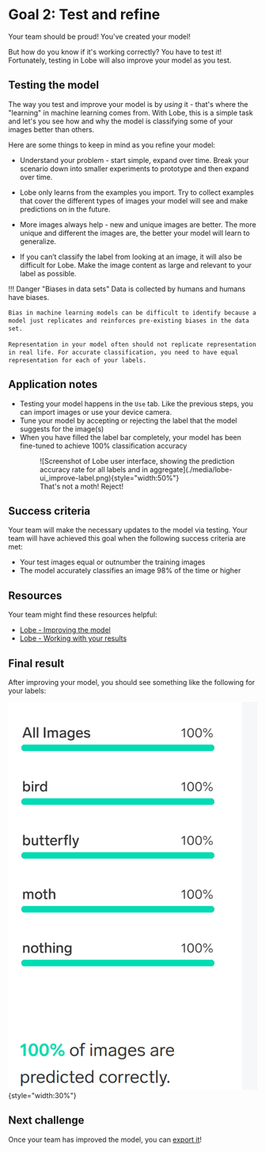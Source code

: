 # Goal 2: Test and refine

Your team should be proud! You've created your model!

But how do you know if it's working correctly? You have to test it! Fortunately, testing in Lobe will also improve your model as you test. 

## Testing the model

The way you test and improve your model is by *using* it - that's where the "learning" in machine learning comes from. With Lobe, this is a simple task and let's you see how and why the model is classifying some of your images better than others.

Here are some things to keep in mind as you refine your model:

- Understand your problem - start simple, expand over time. Break your scenario down into smaller experiments to prototype and then expand over time.

- Lobe only learns from the examples you import. Try to collect examples that cover the different types of images your model will see and make predictions on in the future.

- More images always help - new and unique images are better. The more unique and different the images are, the better your model will learn to generalize.

- If you can’t classify the label from looking at an image, it will also be difficult for Lobe. Make the image content as large and relevant to your label as possible.

!!! Danger "Biases in data sets" 
    Data is collected by humans and humans have biases. 

    Bias in machine learning models can be difficult to identify because a model just replicates and reinforces pre-existing biases in the data set.
 
    Representation in your model often should not replicate representation in real life. For accurate classification, you need to have equal representation for each of your labels. 

## Application notes

- Testing your model happens in the `Use` tab. Like the previous steps, you can import images or use your device camera.
- Tune your model by accepting or rejecting the label that the model suggests for the image(s)
- When you have filled the label bar completely, your model has been fine-tuned to achieve 100% classification accuracy
    <figure>
    ![Screenshot of Lobe user interface, showing the prediction accuracy rate for all labels and in aggregate](./media/lobe-ui_improve-label.png){style="width:50%"}    
    <figcaption>That's not a moth! Reject!</figcaption>
    </figure>
## Success criteria

Your team will make the necessary updates to the model via testing. Your team will have achieved this goal when the following success criteria are met:

- Your test images equal or outnumber the training images
- The model accurately classifies an image 98% of the time or higher

## Resources

Your team might find these resources helpful:

- [Lobe - Improving the model](https://www.lobe.ai/docs/improving/improving)
- [Lobe - Working with your results](https://www.lobe.ai/docs/results/results)

## Final result

After improving your model, you should see something like the following for your labels:

![Screenshot of Lobe user interface, showing the prediction accuracy rate for all labels and in aggregate](./media/lobe-ui_label-prediction-rates.png){style="width:30%"}

## Next challenge

Once your team has improved the model, you can [export it](./3-export.md)!
